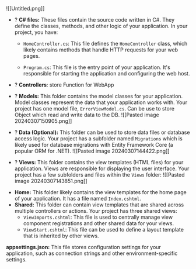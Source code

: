 ![[Untitled.png]]

+ ? **C# files:** These files contain the source code written in C#. They define the classes, methods, and other logic of your application. In your project, you have:
	- `HomeController.cs`: This file defines the `HomeController` class, which likely contains methods that handle HTTP requests for your web pages.
		
	- `Program.cs`: This file is the entry point of your application. It's responsible for starting the application and configuring the web host.

+ ? **Controllers**: store Function for WebApp


+ ? **Models:** This folder contains the model classes for your application. Model classes represent the data that your application works with. Your project has one model file, `ErrorViewModel.cs`.
	Can be use to store Object which read and write data to the DB. 
![[Pasted image 20240307150905.png]]


+ ? **Data (Optional):** This folder can be used to store data files or database access logic. Your project has a subfolder named `Migrations` which is likely used for database migrations with Entity Framework Core (a popular ORM for .NET).
![[Pasted image 20240307144422.png]]


+ ? **Views:** This folder contains the view templates (HTML files) for your application. Views are responsible for displaying the user interface. Your project has a few subfolders and files within the `Views` folder:
	![[Pasted image 20240307143851.png]]
	
- **Home:** This folder likely contains the view templates for the home page of your application. It has a file named `Index.cshtml`.
- **Shared:** This folder can contain view templates that are shared across multiple controllers or actions. Your project has three shared views:
    - `ViewImports.cshtml`: This file is used to centrally manage view component registrations and other shared data for your views.
    - `ViewStart.cshtml`: This file can be used to define a layout template that is inherited by other views.


**appsettings.json:** This file stores configuration settings for your application, such as connection strings and other environment-specific settings.


